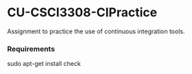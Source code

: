 CU-CSCI3308-CIPractice
======================

Assignment to practice the use of continuous integration tools.

### Requirements
sudo apt-get install check
